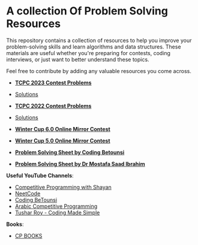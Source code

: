 # A collection Of Problem Solving Resources

This repository contains a collection of resources to help you improve your problem-solving skills and learn algorithms and data structures. These materials are useful whether you're preparing for contests, coding interviews, or just want to better understand these topics.

Feel free to contribute by adding any valuable resources you come across.


- **[TCPC 2023 Contest Problems](./1-TCPC-2023.pdf)** 
-   [Solutions](https://youtube.com/playlist?list=PLQ54HUdf85tdsywEwrD7GW3oxvV73E1qq&si=r5z5pMqMqKyZgsvA)

- **[TCPC 2022 Contest Problems](https://codeforces.com/gym/105020)** 
-   [Solutions](https://youtube.com/playlist?list=PLQ54HUdf85tfmAUe_cyaFE6J7gMAinCqu&si=AwuVDwuS1z0VzwL4)

- **[Winter Cup 6.0 Online Mirror Contest](https://codeforces.com/gym/105010)** 

- **[Winter Cup 5.0 Online Mirror Contest](https://codeforces.com/gym/105018)** 

- **[Problem Solving Sheet by Coding Betounsi](https://docs.google.com/spreadsheets/d/1NV36h5IUFoEoOCrfkdCRjCPagdm_Q6ix/edit?gid=1804554394#gid=1804554394)** 

- **[Problem Solving Sheet by Dr Mostafa Saad Ibrahim](https://docs.google.com/spreadsheets/d/1iJZWP2nS_OB3kCTjq8L6TrJJ4o-5lhxDOyTaocSYc-k/edit?gid=84654839#gid=84654839)** 

**Useful YouTube Channels**:
- [Competitive Programming with Shayan](https://www.youtube.com/@CPwithShayan)
- [NeetCode](https://www.youtube.com/@NeetCode)
- [Coding BeTounsi](https://www.youtube.com/@CodingBeTounsi)
- [Arabic Competitive Programming](https://youtube.com/@ArabicCompetitiveProgramming)
- [Tushar Roy - Coding Made Simple](https://www.youtube.com/@tusharroy2525)


**Books**:

- [CP BOOKS](https://drive.google.com/drive/folders/1c6wJjD1d2OvHzsKynl3ryaufBstTXb0H?usp=sharing)
   
   
